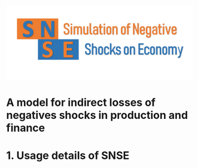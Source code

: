 <img src="images/logo.png" width = "500">

# A model for indirect losses of negatives shocks in production and finance



# 1. Usage details of SNSE


